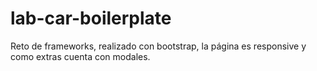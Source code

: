 # lab-car-boilerplate

Reto de frameworks, realizado con bootstrap, la página es responsive y como extras cuenta con modales.




### <L A B O R A T O R I A >
